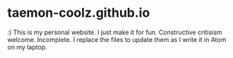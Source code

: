 # taemon-coolz.github.io
:)
This is my personal website.
I just make it for fun.
Constructive critisism welcome.
Incomplete.
I replace the files to update them as I write it in Atom on my laptop.
